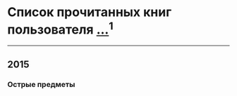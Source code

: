 # Список прочитанных книг пользователя [...](http://my.mail.ru/mail/romis-07/)<sup>1</sup>
---

## 2015

### Острые предметы



